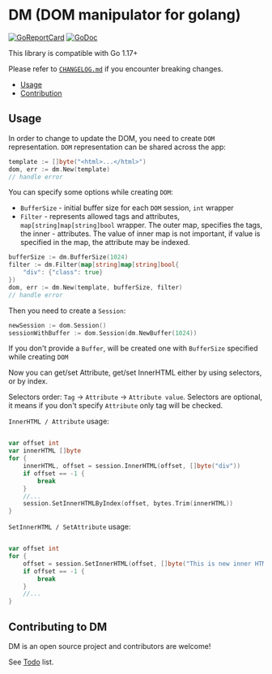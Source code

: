 # DM (DOM manipulator for golang)

[![GoReportCard](https://goreportcard.com/badge/github.com/viant/dm)](https://goreportcard.com/report/github.com/viant/dm)
[![GoDoc](https://godoc.org/github.com/viant/velty?status.svg)](https://godoc.org/github.com/viant/dm)

This library is compatible with Go 1.17+

Please refer to [`CHANGELOG.md`](CHANGELOG.md) if you encounter breaking changes.

- [Usage](#usage)
- [Contribution](#contributing-to-DM)

## Usage

In order to change to update the DOM, you need to create `DOM` representation. `DOM` representation can be shared across the app: 
```go
template := []byte("<html>...</html>")
dom, err := dm.New(template)
// handle error
```

You can specify some options while creating `DOM`:
* `BufferSize` - initial buffer size for each `DOM` session, `int` wrapper
* `Filter` - represents allowed tags and attributes, `map[string]map[string]bool` wrapper. The outer map, specifies the tags, 
the inner - attributes. The value of inner map is not important, if value is specified in the map, the attribute may be indexed.
```go
bufferSize := dm.BufferSize(1024)
filter := dm.Filter(map[string]map[string]bool{
	"div": {"class": true} 
})
dom, err := dm.New(template, bufferSize, filter)
// handle error
```

Then you need to create a `Session`:
```go
newSession := dom.Session()
sessionWithBuffer := dom.Session(dm.NewBuffer(1024))
```
If you don't provide a `Buffer`, will be created one with `BufferSize` specified while creating `DOM`

Now you can get/set Attribute, get/set InnerHTML either by using selectors, or by index. 

Selectors order: `Tag` -> `Attribute` -> `Attribute value`. Selectors are optional, it means if you don't specify `Attribute` only 
tag will be checked. 

`InnerHTML / Attribute` usage:
```go

var offset int
var innerHTML []byte
for {
    innerHTML, offset = session.InnerHTML(offset, []byte("div"))
    if offset == -1 {
    	break
    }
    //...
    session.SetInnerHTMLByIndex(offset, bytes.Trim(innerHTML))
}
```

`SetInnerHTML / SetAttribute` usage:

```go

var offset int
for {
    offset = session.SetInnerHTML(offset, []byte("This is new inner HTML") ,[]byte("div")), []byte("class"), []byte("div-class"))
    if offset == -1 {
        break
    }
    //... 
}
```

## Contributing to DM

DM is an open source project and contributors are welcome!

See [Todo](TODO.md) list.

